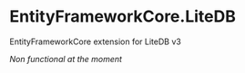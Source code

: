 # EntityFrameworkCore.LiteDB
EntityFrameworkCore extension for LiteDB v3

*Non functional at the moment*
